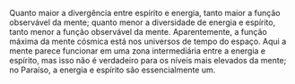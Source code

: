 ﻿Quanto maior a divergência entre espírito e energia, tanto maior a função observável da mente; quanto menor a diversidade de energia e espírito, tanto menor a função observável da mente. Aparentemente, a função máxima da mente cósmica está nos universos  de tempo do espaço. Aqui a mente parece funcionar em uma zona intermediária entre a energia e espírito, mas isso não é verdadeiro para os níveis mais elevados da mente; no Paraíso, a energia e espírito são essencialmente um.<BR><BR>